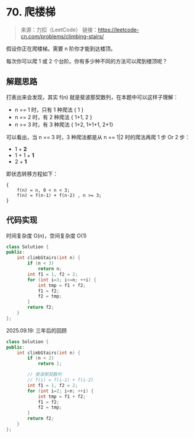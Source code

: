 # 70. 爬楼梯
> 来源：力扣（LeetCode）
链接：https://leetcode-cn.com/problems/climbing-stairs/

假设你正在爬楼梯。需要 n 阶你才能到达楼顶。

每次你可以爬 1 或 2 个台阶。你有多少种不同的方法可以爬到楼顶呢？

## 解题思路
打表出来会发现，其实 f(n) 就是斐波那契数列，在本题中可以这样子理解：
- n == 1 时，只有 1 种爬法 { 1 }
- n == 2 时，有 2 种爬法 { 1+1, 2 }
- n == 3 时，有 3 种爬法 { 1+2, 1+1+1, 2+1}

可以看出，当 n == 3 时，3 种爬法都是从 n == 1|2 时的爬法再爬 1 步 Or 2 步：
- 1 + **2**
- 1 + 1 + **1**
- 2 + **1**

即状态转移方程如下：
```
{
    f(n) = n, 0 < n < 3;
    f(n) = f(n-1) + f(n-2) , n >= 3;
}
```

## 代码实现
时间复杂度 O(n)，空间复杂度 O(1)
```cpp
class Solution {
public:
    int climbStairs(int n) {
        if (n < 3)
            return n;
        int f1 = 1, f2 = 2;
        for (int i=3; i<=n; ++i) {
            int tmp = f1 + f2;
            f1 = f2;
            f2 = tmp;
        }
        return f2;
    }
};
```

2025.09.19: 三年后的回顾
```cpp
class Solution {
public:
    int climbStairs(int n) {
        if (n < 2)
            return 1;

        // 斐波那契数列
        // f(i) = f(i-1) + f(i-2)
        int f1 = 1, f2 = 2;
        for (int i=2; i<n; ++i) {
            int tmp = f1 + f2;
            f1 = f2;
            f2 = tmp;
        }
        return f2;
    }
};
```